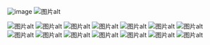 ![image](https://github.com/jiangly027/CVE/assets/106513072/2bfa4a58-44ab-440c-b3b5-bde4029eebf4)
<img src="https://cdn.nlark.com/yuque/0/2023/png/36169506/1702717343086-ce9881cb-6d3d-4817-b6da-10ac740cab4e.png" alt="图片alt" title="图片title">

<img src="https://cdn.nlark.com/yuque/0/2023/png/36169506/1702717363437-27e1c73b-3a74-4faa-a0b9-c75991015416.png" alt="图片alt" title="图片title">
<img src="https://cdn.nlark.com/yuque/0/2023/png/36169506/1702705433346-beee11f2-3550-499a-904a-0454fd5d032d.png" alt="图片alt" title="图片title">
<img src="https://cdn.nlark.com/yuque/0/2023/png/36169506/1702705679159-accb6729-d38c-4023-a5f4-e1c65eb30b0a.png?x-oss-process=image%2Fresize%2Cw_1031%2Climit_0" alt="图片alt" title="图片title">
<img src="https://cdn.nlark.com/yuque/0/2023/png/36169506/1702705864269-9004c179-da3a-4201-8fc4-a719b05a70c4.png?x-oss-process=image%2Fresize%2Cw_1031%2Climit_0" alt="图片alt" title="图片title">
<img src="https://cdn.nlark.com/yuque/0/2023/png/36169506/1702716601097-9373a536-f372-42b6-8d0c-232504d5cecc.png" alt="图片alt" title="图片title">
<img src="https://cdn.nlark.com/yuque/0/2023/png/36169506/1702716628954-6e8d7f91-332b-44dc-b098-cf4315776afd.png" alt="图片alt" title="图片title">
<img src="https://cdn.nlark.com/yuque/0/2023/png/36169506/1702716697114-fa2caeea-7229-4c76-82ff-e3a75a858f95.png" alt="图片alt" title="图片title">
<img src="https://cdn.nlark.com/yuque/0/2023/png/36169506/1702717460521-91edf9c2-ebeb-4971-a2e7-7c3d7a0ca46b.png" alt="图片alt" title="图片title">
<img src="https://cdn.nlark.com/yuque/0/2023/png/36169506/1702717488053-f905cfa9-2a32-4bb7-beac-c98c6c6b3cc5.png" alt="图片alt" title="图片title">
<img src="https://cdn.nlark.com/yuque/0/2023/png/36169506/1702718122256-ce8c901b-1650-4f42-a5fc-240bf96203aa.png" alt="图片alt" title="图片title">
<img src="https://cdn.nlark.com/yuque/0/2023/png/36169506/1702718085644-fea3a752-8fe2-4e84-893f-3acf8fcb716b.png" alt="图片alt" title="图片title">
<img src="https://cdn.nlark.com/yuque/0/2023/png/36169506/1702718099706-6718c6c2-7cb0-4e46-a006-390021adf2c5.png" alt="图片alt" title="图片title">
<img src="https://cdn.nlark.com/yuque/0/2023/png/36169506/1702718061097-e926fba3-1290-45db-b468-61aa560c0590.png?x-oss-process=image%2Fresize%2Cw_1031%2Climit_0" alt="图片alt" title="图片title">
<img src="https://cdn.nlark.com/yuque/0/2023/png/36169506/1702718060099-6d47fde9-b746-4c01-b776-b9de59001bb4.png" alt="图片alt" title="图片title">
